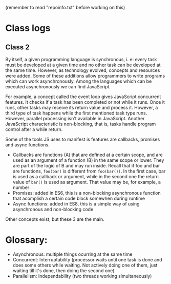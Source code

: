 (remember to read "repoinfo.txt" before working on this)
# Class logs
## Class 2
By itself, a given programming language is synchronous, i. e: every task must be developed at a given time and no other task can be developed at the same time. However, as technology evolved, concepts and resources were added. Some of these additions allow programmers to write programs which can work asynchronously. Among the languages which can be executed asynchronously we can find JavaScript. 

For example, a concept called the event loop gives JavaScript concurrent features. It checks if a task has been completed or not while it runs. Once it runs, other tasks may receive its return value and process it. However, a third type of task happens while the first mentioned task type runs. However, parallel processing isn't available in JavaScript. Another JavaScript characteristic is non-blocking, that is, tasks handle program control after a while return. 

Some of the tools JS uses to manifest is features are callbacks, promises and async functions. 
- Callbacks are functions (A) that are defined at a certain scope, and are used as an argument of a function (B) in the same scope or lower. They are part of the logic of B and may run inside. Recall that if foo and bar are functions, `foo(bar)` is different from `foo(bar())`. In the first case, bar is used as a callback or argument, while in the second one the return value of `bar()` is used as argument. That value may be, for example, a number
- Promises: added in ES6, this is a non-blocking asynchronous function that acomplish a certain code block somewhen during runtime
- Async functions: added in ES8, this is a simple way of using asynchronous and non-blocking code

Other concepts exist, but these 3 are the main.



# Glossary:
- Asynchronous: multiple things ocurring at the same time
- Concurrent: Interruptability (processor waits until one task is done and does some others while waiting. Not actively doing one of them, just waiting till it's done, then doing the second one)
- Parallelism: Independability (two threads working simultaneously)
